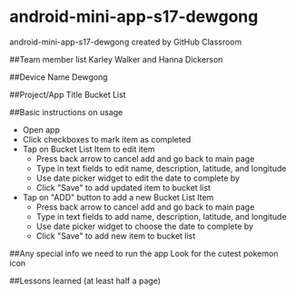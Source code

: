 # android-mini-app-s17-dewgong
android-mini-app-s17-dewgong created by GitHub Classroom


##Team member list
Karley Walker and Hanna Dickerson

##Device Name
Dewgong

##Project/App Title
Bucket List

##Basic instructions on usage
* Open app
* Click checkboxes to mark item as completed
* Tap on Bucket List Item to edit item
  * Press back arrow to cancel add and go back to main page
  * Type in text fields to edit name, description, latitude, and longitude
  * Use date picker widget to edit the date to complete by
  * Click "Save" to add updated item to bucket list
* Tap on "ADD" button to add a new Bucket List Item
  * Press back arrow to cancel add and go back to main page
  * Type in text fields to add name, description, latitude, and longitude
  * Use date picker widget to choose the date to complete by
  * Click "Save" to add new item to bucket list

##Any special info we need to run the app
Look for the cutest pokemon icon

##Lessons learned (at least half a page)
